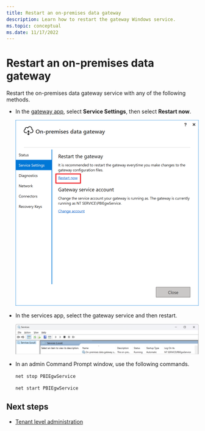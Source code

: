 ```yaml
---
title: Restart an on-premises data gateway
description: Learn how to restart the gateway Windows service.
ms.topic: conceptual
ms.date: 11/17/2022
---
```


# Restart an on-premises data gateway

Restart the on-premises data gateway service with any of the following methods.

* In the [gateway app](service-gateway-app.md), select **Service Settings**, then select **Restart now**.

    ![Restarting from the gateway app.](media/service-gateway-restart/restart-gateway.png)

* In the services app, select the gateway service and then restart.

    ![Restarting from the services app.](media/service-gateway-restart/service-restart.png)

* In an admin Command Prompt window, use the following commands.

    `net stop PBIEgwService`

    `net start PBIEgwService`

## Next steps

* [Tenant level administration](/power-platform/admin/onpremises-data-gateway-management)
